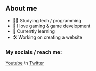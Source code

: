 ## About me
- 👨‍💻 Studying tech / programming
- 🚀 I love gaming & game development
- 🗿 Currently learning
- 🛠 Working on creating a website

### My socials / reach me:
[Youtube](https://www.youtube.com/channel/UCJalzG6aVnf1h5O5j3sgInw) \n [Twitter](https://twitter.com/Polartwter)